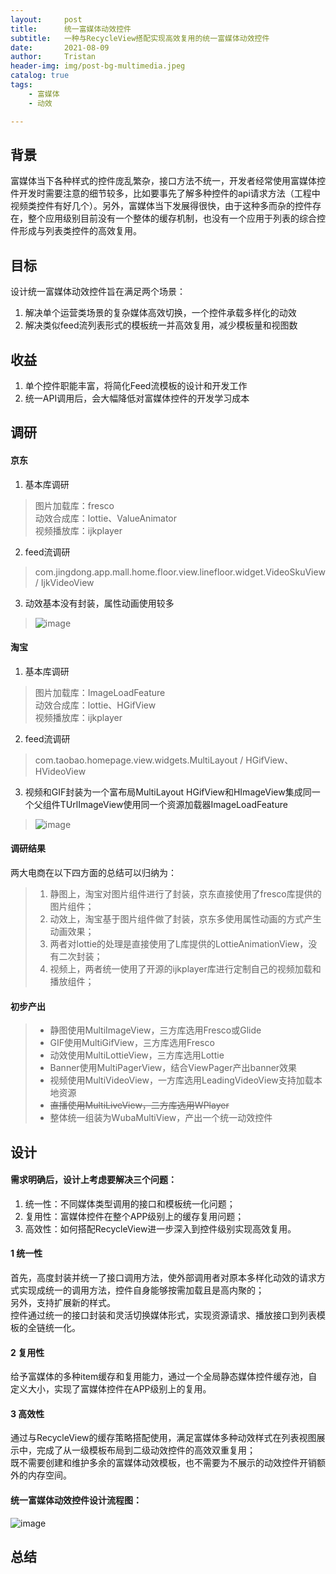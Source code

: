 ```yaml
---
layout:     post
title:      统一富媒体动效控件
subtitle:   一种与RecycleView搭配实现高效复用的统一富媒体动效控件
date:       2021-08-09
author:     Tristan
header-img: img/post-bg-multimedia.jpeg
catalog: true
tags:
    - 富媒体
    - 动效

---
```


## 背景
富媒体当下各种样式的控件庞乱繁杂，接口方法不统一，开发者经常使用富媒体控件开发时需要注意的细节较多，比如要事先了解多种控件的api请求方法（工程中视频类控件有好几个）。另外，富媒体当下发展得很快，由于这种多而杂的控件存在，整个应用级别目前没有一个整体的缓存机制，也没有一个应用于列表的综合控件形成与列表类控件的高效复用。

## 目标
设计统一富媒体动效控件旨在满足两个场景：
1. 解决单个运营类场景的复杂媒体高效切换，一个控件承载多样化的动效
2. 解决类似feed流列表形式的模板统一并高效复用，减少模板量和视图数

## 收益
1. 单个控件职能丰富，将简化Feed流模板的设计和开发工作
2. 统一API调用后，会大幅降低对富媒体控件的开发学习成本

## 调研
#### 京东
1. 基本库调研
> 图片加载库：fresco<br/>
> 动效合成库：lottie、ValueAnimator<br/>
> 视频播放库：ijkplayer<br/>

2. feed流调研
> com.jingdong.app.mall.home.floor.view.linefloor.widget.VideoSkuView / IjkVideoView

3. 动效基本没有封装，属性动画使用较多
> ![image](https://user-images.githubusercontent.com/4709890/128839776-232c2e4d-dd72-4af0-82ea-a60bc1ef6f97.png)

#### 淘宝
1. 基本库调研
> 图片加载库：ImageLoadFeature<br/>
> 动效合成库：lottie、HGifView<br/>
> 视频播放库：ijkplayer<br/>

2. feed流调研
> com.taobao.homepage.view.widgets.MultiLayout / HGifView、HVideoView

3. 视频和GIF封装为一个富布局MultiLayout
HGifView和HImageView集成同一个父组件TUrlImageView使用同一个资源加载器ImageLoadFeature
> ![image](https://user-images.githubusercontent.com/4709890/128840462-792e7e32-35fe-4ec5-b4d2-c1c1c6b3694d.png)

#### 调研结果
两大电商在以下四方面的总结可以归纳为：
> 1) 静图上，淘宝对图片组件进行了封装，京东直接使用了fresco库提供的图片组件；<br/>
> 2) 动效上，淘宝基于图片组件做了封装，京东多使用属性动画的方式产生动画效果；<br/>
> 3) 两者对lottie的处理是直接使用了L库提供的LottieAnimationView，没有二次封装；<br/>
> 4) 视频上，两者统一使用了开源的ijkplayer库进行定制自己的视频加载和播放组件；<br/>

#### 初步产出
> * 静图使用MultiImageView，三方库选用Fresco或Glide<br/>
> * GIF使用MultiGifView，三方库选用Fresco<br/>
> * 动效使用MultiLottieView，三方库选用Lottie<br/>
> * Banner使用MultiPagerView，结合ViewPager产出banner效果<br/>
> * 视频使用MultiVideoView，一方库选用LeadingVideoView支持加载本地资源<br/>
> * ~~直播使用MultiLiveView，二方库选用WPlayer~~<br/>
> * 整体统一组装为WubaMultiView，产出一个统一动效控件<br/>

## 设计
#### 需求明确后，设计上考虑要解决三个问题：
1. 统一性：不同媒体类型调用的接口和模板统一化问题；
2. 复用性：富媒体控件在整个APP级别上的缓存复用问题；
3. 高效性：如何搭配RecycleView进一步深入到控件级别实现高效复用。

#### 1 统一性
首先，高度封装并统一了接口调用方法，使外部调用者对原本多样化动效的请求方式实现成统一的调用方法，控件自身能够按需加载且是高内聚的；<br/>
另外，支持扩展新的样式。<br/>
控件通过统一的接口封装和灵活切换媒体形式，实现资源请求、播放接口到列表模板的全链统一化。<br/>

#### 2 复用性
给予富媒体的多种item缓存和复用能力，通过一个全局静态媒体控件缓存池，自定义大小，实现了富媒体控件在APP级别上的复用。<br/>

#### 3 高效性
通过与RecycleView的缓存策略搭配使用，满足富媒体多种动效样式在列表视图展示中，完成了从一级模板布局到二级动效控件的高效双重复用；<br/>
既不需要创建和维护多余的富媒体动效模板，也不需要为不展示的动效控件开销额外的内存空间。<br/>

#### 统一富媒体动效控件设计流程图：
![image](https://user-images.githubusercontent.com/4709890/128873767-fe66148c-33f8-442b-958b-33302c9dbf7b.png)


## 总结
